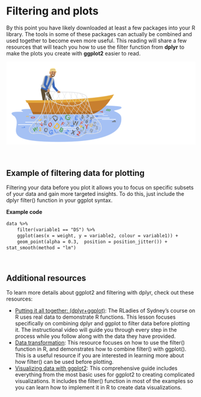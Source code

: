# Filtering and plots

By this point you have likely downloaded at least a few packages into your R library. The tools in some of these packages can actually be combined and used together to become even more useful. This reading will share a few resources that will teach you how to use the filter function from **dplyr** to make the plots you create with **ggplot2** easier to read. 

![img](img/aes6.png)

&nbsp;

## E​xample of filtering data for plotting

Filtering your data before you plot it allows you to focus on specific subsets of your data and gain more targeted insights. To do this, just include the dplyr filter() function in your ggplot syntax. 

**Example code**

```
data %>%
    filter(variable1 == "DS") %>%  
    ggplot(aes(x = weight, y = variable2, colour = variable1)) +  
    geom_point(alpha = 0.3,  position = position_jitter()) + stat_smooth(method = "lm")
```

&nbsp;

## Additional resources

To learn more details about ggplot2 and filtering with dplyr, check out these resources:

* [Putting it all together: (dplyr+ggplot)](https://rladiessydney.org/courses/ryouwithme/03-vizwhiz-1/#1-4-putting-it-all-together-dplyr-ggplot): The RLadies of Sydney’s course on R uses real data to demonstrate R functions. This lesson focuses specifically on combining dplyr and ggplot to filter data before plotting it. The instructional video will guide you through every step in the process while you follow along with the data they have provided. 
* [Data transformation](https://r4ds.had.co.nz/transform.html): This resource focuses on how to use the filter() function in R, and demonstrates how to combine filter() with ggplot(). This is a useful resource if you are interested in learning more about how filter() can be used before plotting. 
* [Visualizing data with ggplot2](https://datacarpentry.org/dc_zurich/R-ecology/05-visualisation-ggplot2.html): This comprehensive guide includes everything from the most basic uses for ggplot2 to creating complicated visualizations. It includes the filter() function in most of the examples so you can learn how to implement it in R to create data visualizations.

